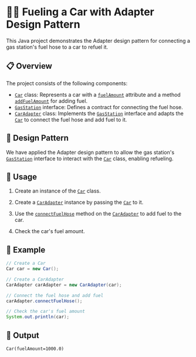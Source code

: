 # 🚗⛽ Fueling a Car with Adapter Design Pattern

This Java project demonstrates the Adapter design pattern for connecting a gas station's fuel hose to a car to refuel it.

## 📋 Overview

The project consists of the following components:

- [`Car`](Car.java) class: Represents a car with a [`fuelAmount`](Car.java#L4) attribute and a method [`addFuelAmount`](Car.java#L10) for adding fuel.
- [`GasStation`](GasStation.java) interface: Defines a contract for connecting the fuel hose.
- [`CarAdapter`](CarAdapter.java) class: Implements the [`GasStation`](GasStation.java) interface and adapts the [`Car`](Car.java) to connect the fuel hose and add fuel to it.

## 🎨 Design Pattern

We have applied the Adapter design pattern to allow the gas station's [`GasStation`](GasStation.java) interface to interact with the [`Car`](Car.java) class, enabling refueling.

## 🚀 Usage

1. Create an instance of the [`Car`](Car.java) class.

2. Create a [`CarAdapter`](CarAdapter.java) instance by passing the [`Car`](Car.java) to it.

3. Use the [`connectFuelHose`](CarAdapter.java#L11) method on the [`CarAdapter`](CarAdapter.java) to add fuel to the car.

4. Check the car's fuel amount.

## 🏁 Example

```java
// Create a Car
Car car = new Car();

// Create a CarAdapter
CarAdapter carAdapter = new CarAdapter(car);

// Connect the fuel hose and add fuel
carAdapter.connectFuelHose();

// Check the car's fuel amount
System.out.println(car);
```

## 📝 Output

```
Car(fuelAmount=1000.0)
```